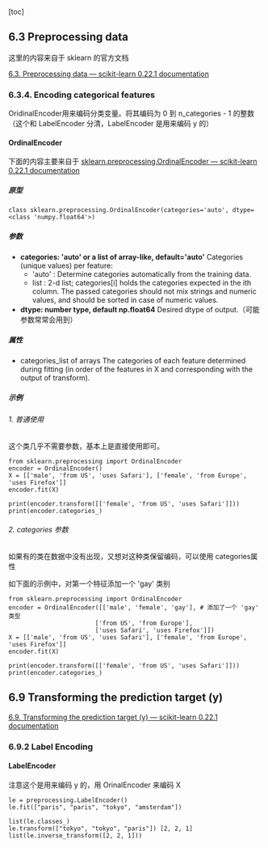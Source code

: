 [toc]

## 6.3 Preprocessing data

这里的内容来自于 sklearn 的官方文档

[6.3. Preprocessing data — scikit-learn 0.22.1 documentation](https://scikit-learn.org/stable/modules/preprocessing.html#encoding-categorical-features)

### 6.3.4. Encoding categorical features

OridinalEncoder用来编码分类变量。将其编码为 0 到 n_categories - 1 的整数（这个和 LabelEncoder 分清，LabelEncoder 是用来编码 y 的）


#### OrdinalEncoder

下面的内容主要来自于 [sklearn.preprocessing.OrdinalEncoder — scikit-learn 0.22.1 documentation](https://scikit-learn.org/stable/modules/generated/sklearn.preprocessing.OrdinalEncoder.html#sklearn.preprocessing.OrdinalEncoder)

##### 原型

```
class sklearn.preprocessing.OrdinalEncoder(categories='auto', dtype=<class 'numpy.float64'>)
```

##### 参数

- **categories: 'auto' or a list of array-like, default='auto'**
Categories (unique values) per feature:
    - 'auto' : Determine categories automatically from the training data.
    - list : 2-d list; categories[i] holds the categories expected in the ith column. The passed categories should not mix strings and numeric values, and should be sorted in case of numeric values.
- **dtype: number type, default np.float64**
Desired dtype of output.（可能参数常常会用到）

##### 属性

- categories_list of arrays
The categories of each feature determined during fitting (in order of the features in X and corresponding with the output of transform).

##### 示例

###### 1. 普通使用

这个类几乎不需要参数，基本上是直接使用即可。

```
from sklearn.preprocessing import OrdinalEncoder
encoder = OrdinalEncoder()
X = [['male', 'from US', 'uses Safari'], ['female', 'from Europe', 'uses Firefox']]
encoder.fit(X)

print(encoder.transform([['female', 'from US', 'uses Safari']]))
print(encoder.categories_)
```


###### 2. categories 参数

如果有的类在数据中没有出现，又想对这种类保留编码，可以使用 categories属性

如下面的示例中，对第一个特征添加一个 'gay' 类别

```
from sklearn.preprocessing import OrdinalEncoder
encoder = OrdinalEncoder([['male', 'female', 'gay'], # 添加了一个 'gay' 类型
                        ['from US', 'from Europe'],
                        ['uses Safari', 'uses Firefox']])
X = [['male', 'from US', 'uses Safari'], ['female', 'from Europe', 'uses Firefox']]
encoder.fit(X)

print(encoder.transform([['female', 'from US', 'uses Safari']]))
print(encoder.categories_)
```

## 6.9 Transforming the prediction target (y)

[6.9. Transforming the prediction target (y) — scikit-learn 0.22.1 documentation](https://scikit-learn.org/stable/modules/preprocessing_targets.html#)

### 6.9.2 Label Encoding

#### LabelEncoder

注意这个是用来编码 y 的，用 OrinalEncoder 来编码 X

```
le = preprocessing.LabelEncoder()
le.fit(["paris", "paris", "tokyo", "amsterdam"])

list(le.classes_)
le.transform(["tokyo", "tokyo", "paris"]) [2, 2, 1]
list(le.inverse_transform([2, 2, 1]))
```